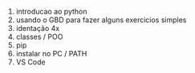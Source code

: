 1. introducao ao python
2. usando o GBD para fazer alguns exercicios simples
3. identação 4x
4. classes / POO
5. pip
6. instalar no PC / PATH
7. VS Code
   
